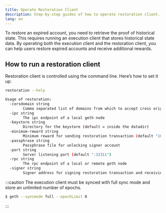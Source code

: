 ```yaml
---
title: Operate Restoration Client
description: Step-by-step guides of how to operate restoration client.
lang: en
---
```


To restore an expired account, you need to retrieve the proof of historical state. This requires running an execution client that stores historical state data. By operating both the execution client and the restoration client, you can help users restore expired accounts and receive additional rewards.

## How to run a restoration client
Restoration client is controlled using the command line. Here’s how to set it up:

```sh
restoration --help                                                                                                             
```

```sh
Usage of restoration:
  -corsdomain string
        Comma separated list of domains from which to accept cross origin requests (browser enforced) (default "*")
  -ipc string
        The ipc endpoint of a local geth node
  -keystore string
        Directory for the keystore (default = inside the datadir)
  -minimum-reward string
        Minimum reward for sending restoration transaction (default "1000000000000000000")
  -passphrase string
        Passphrase file for unlocking signer account
  -port string
        Server listening port (default ":32311")
  -rpc string
        The rpc endpoint of a local or remote geth node
  -signer string
        Signer address for signing restoration transaction and receiving reward
```

:::caution
The execution client must be synced with full sync mode and store an unlimited number of epochs.
```sh
$ geth --syncmode full --epochLimit 0
```
:::